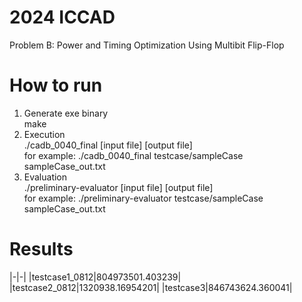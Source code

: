 # 2024 ICCAD</BR>
Problem B: Power and Timing Optimization Using Multibit Flip-Flop</BR>

# How to run</BR>
1. Generate exe binary</BR>
make</BR>
2. Execution</BR>
./cadb_0040_final [input file] [output file]</BR>
for example: ./cadb_0040_final testcase/sampleCase sampleCase_out.txt</BR>
3. Evaluation</BR>
./preliminary-evaluator [input file] [output file]</BR>
for example: ./preliminary-evaluator testcase/sampleCase sampleCase_out.txt</BR>

# Results</BR>
|-|-|
|testcase1_0812|804973501.403239|
|testcase2_0812|1320938.16954201|
|testcase3|846743624.360041|
